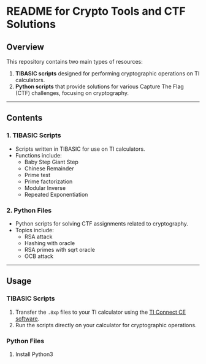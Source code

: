 # README for Crypto Tools and CTF Solutions

## Overview

This repository contains two main types of resources: 
1. **TIBASIC scripts** designed for performing cryptographic operations on TI calculators.
2. **Python scripts** that provide solutions for various Capture The Flag (CTF) challenges, focusing on cryptography.

---

## Contents

### 1. **TIBASIC Scripts**
- Scripts written in TIBASIC for use on TI calculators.
- Functions include:
  - Baby Step Giant Step
  - Chinese Remainder
  - Prime test
  - Prime factorization
  - Modular Inverse
  - Repeated Exponentiation
### 2. **Python Files**
- Python scripts for solving CTF assignments related to cryptography.
- Topics include:
  - RSA attack
  - Hashing with oracle
  - RSA primes with sqrt oracle
  - OCB attack

---

## Usage

### TIBASIC Scripts
1. Transfer the `.8xp` files to your TI calculator using the [TI Connect CE software](https://education.ti.com/en/products/computer-software/ti-connect-software-suite).
2. Run the scripts directly on your calculator for cryptographic operations.

### Python Files
1. Install Python3
